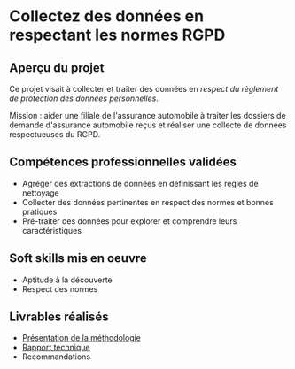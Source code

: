 # Collectez des données en respectant les normes RGPD

## Aperçu du projet 

Ce projet visait à collecter et traiter des données en *respect du règlement de protection des données personnelles*.

Mission : aider une filiale de l'assurance automobile à traiter les dossiers de demande d'assurance automobile reçus et réaliser une collecte de données respectueuses du RGPD.

## Compétences professionnelles validées

- Agréger des extractions de données en définissant les règles de nettoyage
- Collecter des données pertinentes en respect des normes et bonnes pratiques
- Pré-traiter des données pour explorer et comprendre leurs caractéristiques

## Soft skills mis en oeuvre

- Aptitude à la découverte
- Respect des normes

## Livrables réalisés

- [Présentation de la méthodologie](https://github.com/Thierry-Monjo/Portfolio_data_analyst_bi/blob/main/Projets_OC_BIA/Projet_04/Projet_04_presentation.pdf)
- [Rapport technique](https://github.com/Thierry-Monjo/Portfolio_data_analyst_bi/blob/main/Projets_OC_BIA/Projet_04/Projet_04_rapport_technique.pdf)
- Recommandations

